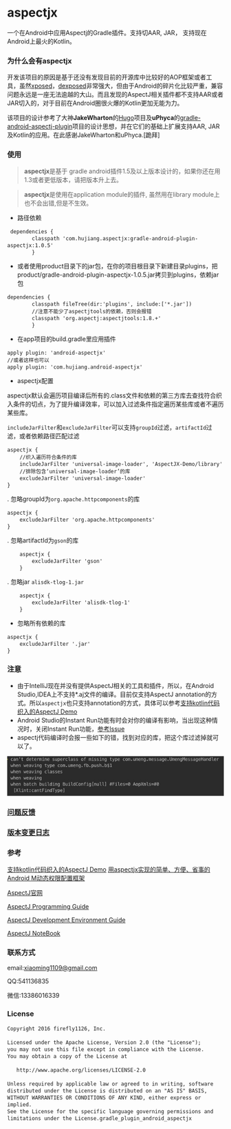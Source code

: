 [xposed]:https://github.com/rovo89/Xposed
[dexposed]:https://github.com/alibaba/dexposed
[Hugo]:https://github.com/JakeWharton/hugo
[gradle-android-aspectj-plugin]:https://github.com/uPhyca/gradle-android-aspectj-plugin
[问题反馈]:https://github.com/HujiangTechnology/gradle_plugin_android_aspectjx/issues

aspectjx
==================================

 一个在Android中应用Aspectj的Gradle插件。支持切AAR, JAR， 支持现在Android上最火的Kotlin。 
 
 
### 为什么会有aspectjx

 开发该项目的原因是基于还没有发现目前的开源库中比较好的AOP框架或者工具，虽然[xposed]，[dexposed]非常强大，但由于Android的碎片化比较严重，兼容问题永远是一座无法逾越的大山。而且发现的AspectJ相关插件都不支持AAR或者JAR切入的，对于目前在Android圈很火爆的Kotlin更加无能为力。
 
 该项目的设计参考了大神**JakeWharton**的[Hugo]项目及**uPhyca**的[gradle-android-aspectj-plugin]项目的设计思想，并在它们的基础上扩展支持AAR, JAR及Kotlin的应用。在此感谢JakeWharton和uPhyca.[跪拜]


### 使用

> **aspectjx**是基于 gradle android插件1.5及以上版本设计的，如果你还在用1.3或者更低版本，请把版本升上去。

> **aspectjx**是使用在application module的插件, 虽然用在library module上也不会出错,但是不生效。

* 路径依赖

```
 dependencies {
        classpath 'com.hujiang.aspectjx:gradle-android-plugin-aspectjx:1.0.5'
        }
```
* 或者使用product目录下的jar包，在你的项目根目录下新建目录plugins，把product/gradle-android-plugin-aspectjx-1.0.5.jar拷贝到plugins，依赖jar包

```
dependencies {
        classpath fileTree(dir:'plugins', include:['*.jar'])
        //注意不能少了aspectjtools的依赖，否则会报错
        classpath 'org.aspectj:aspectjtools:1.8.+'
        }
```

* 在app项目的build.gradle里应用插件

```
apply plugin: 'android-aspectjx'
//或者这样也可以
apply plugin: 'com.hujiang.android-aspectjx'
```

* aspectjx配置

aspectjx默认会遍历项目编译后所有的.class文件和依赖的第三方库去查找符合织入条件的切点，为了提升编译效率，可以加入过滤条件指定遍历某些库或者不遍历某些库。

`includeJarFilter`和`excludeJarFilter`可以支持`groupId`过滤，`artifactId`过滤，或者依赖路径匹配过滤

```
aspectjx {
	//织入遍历符合条件的库
	includeJarFilter 'universal-image-loader', 'AspectJX-Demo/library'
	//排除包含‘universal-image-loader’的库
	excludeJarFilter 'universal-image-loader'
}
```

. 忽略groupId为`org.apache.httpcomponents`的库

```
aspectjx {
	excludeJarFilter 'org.apache.httpcomponents'
}
```
. 忽略artifactId为`gson`的库

```
	aspectjx {
		excludeJarFilter 'gson'
	}
```

. 忽略jar `alisdk-tlog-1.jar`

```
	aspectjx {
		excludeJarFilter 'alisdk-tlog-1'
	}
```


* 忽略所有依赖的库

```
aspectjx {
	excludeJarFilter '.jar'
}
```

### 注意

* 由于IntelliJ现在并没有提供AspectJ相关的工具和插件，所以，在Android Studio,IDEA上不支持*.aj文件的编译。目前仅支持AspectJ annotation的方式。所以`aspectjx`也只支持annotation的方式，具体可以参考[支持kotlin代码织入的AspectJ Demo](https://github.com/HujiangTechnology/AspectJ-Demo)
* Android Studio的Instant Run功能有时会对你的编译有影响，当出现这种情况时，关闭Instant Run功能，[参考Issue](https://github.com/HujiangTechnology/gradle_plugin_android_aspectjx/issues/2)
* aspectj代码编译时会报一些如下的错，找到对应的库，把这个库过滤掉就可以了。

![](docs/aspectj_err_0.png)




### [问题反馈](https://github.com/HujiangTechnology/gradle_plugin_android_aspectjx/issues)


### [版本变更日志](CHANGELOG.md)


### 参考


[支持kotlin代码织入的AspectJ Demo](https://github.com/HujiangTechnology/AspectJ-Demo)
[用aspectjx实现的简单、方便、省事的Android M动态权限配置框架](https://github.com/firefly1126/android_permission_aspectjx)


[AspectJ官网](https://eclipse.org/aspectj/)

[AspectJ Programming Guide](https://eclipse.org/aspectj/doc/released/progguide/index.html)

[AspectJ Development Environment Guide](https://eclipse.org/aspectj/doc/released/devguide/index.html)

[AspectJ NoteBook](https://eclipse.org/aspectj/doc/released/adk15notebook/index.html)

### 联系方式


email:xiaoming1109@gmail.com

QQ:541136835

微信:13386016339


### License


    Copyright 2016 firefly1126, Inc.

    Licensed under the Apache License, Version 2.0 (the "License");
    you may not use this file except in compliance with the License.
    You may obtain a copy of the License at

       http://www.apache.org/licenses/LICENSE-2.0

    Unless required by applicable law or agreed to in writing, software
    distributed under the License is distributed on an "AS IS" BASIS,
    WITHOUT WARRANTIES OR CONDITIONS OF ANY KIND, either express or implied.
    See the License for the specific language governing permissions and
    limitations under the License.gradle_plugin_android_aspectjx
